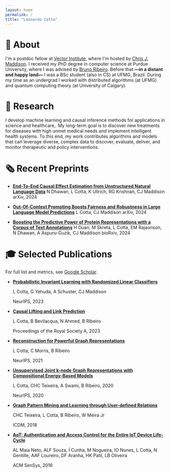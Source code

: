 ```yaml
---
layout: home
permalink: /
title: "Leonardo Cotta"
---
```


# 💬 About

I'm a postdoc fellow at [Vector Institute](https://vectorinstitute.ai/), where I'm hosted by [Chris J. Maddison](https://www.cs.toronto.edu/~cmaddis/). I received my PhD degree in computer science at Purdue University, where I was advised by [Bruno Ribeiro](https://www.cs.purdue.edu/homes/ribeirob/). Before that **—**in a distant and happy land**—** I was a BSc student (also in CS) at UFMG, Brazil. During my time as an undergrad I worked with distributed algorithms (at UFMG) and quantum computing theory (at University of Calgary).

# 📝 Research

I develop machine learning and  causal inference methods for applications in science and healthcare,.
My long-term goal is to discover new treatments for diseases with high unmet medical needs and implement intelligent health systems. To this end, my work contributes algorithms and models that can leverage diverse, complex data to discover, evaluate, deliver, and monitor therapeutic and policy interventions.

# 🗞️ Recent Preprints

- **[End-To-End Causal Effect Estimation from Unstructured Natural Language Data](https://arxiv.org/abs/2407.07018)**
    N Dhawan, L Cotta, K Ullrich, RG Krishnan, CJ Maddison
    arXiv, 2024

- **[Out-Of-Context Prompting Boosts Fairness and Robustness in Large Language Model Predictions](https://arxiv.org/abs/2406.07685)**
    L Cotta, CJ Maddison
    arXiv, 2024

- **[Boosting the Predictive Power of Protein Representations with a Corpus of Text Annotations](https://www.biorxiv.org/content/10.1101/2024.07.22.604688v2.abstract)**
    H Duan, M Skreta, L Cotta, EM Rajaonson, N Dhawan, A Aspuru-Guzik, CJ Maddison
    bioRxiv, 2024

# 🎓 Selected Publications

For full list and metrics, see [Google Scholar](https://scholar.google.com/citations?user=0GI4MyoAAAAJ&hl=pt-BR).

- **[Probabilistic Invariant Learning with Randomized Linear Classifiers](https://openreview.net/forum?id=WwP2JaXAtB)**

    L Cotta, G Yehuda, A Schuster, CJ Maddison

    NeurIPS, 2023

- **[Causal Lifting and Link Prediction](https://royalsocietypublishing.org/doi/full/10.1098/rspa.2023.0121)**

    L Cotta, B Bevilacqua, N Ahmed, B Ribeiro

    Proceedings of the Royal Society A, 2023

- **[Reconstruction for Powerful Graph Representations](https://papers.nips.cc/paper_files/paper/2021/hash/0d8080853a54f8985276b0130266a657-Abstract.html)**

    L Cotta, C Morris, B Ribeiro

    NeurIPS, 2021

- **[Unsupervised Joint k-node Graph Representations with Compositional Energy-Based Models](https://papers.nips.cc/paper_files/paper/2020/hash/cba0a4ee5ccd02fda0fe3f9a3e7b89fe-Abstract.html)**

    L Cotta, CHC Teixeira, A Swami, B Ribeiro, 2020

    NeurIPS, 2020

- **[Graph Pattern Mining and Learning through User-defined Relations](https://ieeexplore.ieee.org/document/8594979)**

    CHC Teixeira, L Cotta, B Ribeiro, W Meira Jr

    ICDM, 2018

- **[AoT: Authentication and Access Control for the Entire IoT Device Life-Cycle](https://dl.acm.org/doi/10.1145/2994551.2994555)**

    AL Maia Neto, ALF Souza, Í Cunha, M Nogueira, IO Nunes, L Cotta, N Gentille, AAF Loureiro, DF Aranha, HK Patil, LB Oliveira

    ACM SenSys, 2016

